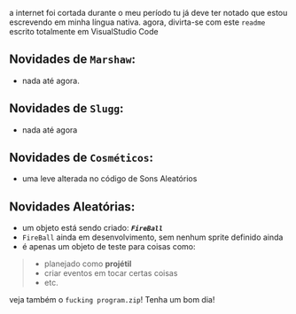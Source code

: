 a internet foi cortada durante o meu período
tu já deve ter notado que estou escrevendo em minha língua nativa.
agora, divirta-se com este ``readme`` escrito totalmente em VisualStudio Code

## Novidades de ``Marshaw``:
- nada até agora.

## Novidades de ``Slugg``:
- nada até agora

## Novidades de ``Cosméticos``:
- uma leve alterada no código de Sons Aleatórios

## Novidades Aleatórias:
- um objeto está sendo criado: ***``FireBall``***
- ``FireBall`` ainda em desenvolvimento, sem nenhum sprite definido ainda
- é apenas um objeto de teste para coisas como:
> - planejado como **projétil**
> - criar eventos em tocar certas coisas
> - etc.


veja também o ``fucking program.zip``!
Tenha um bom dia!